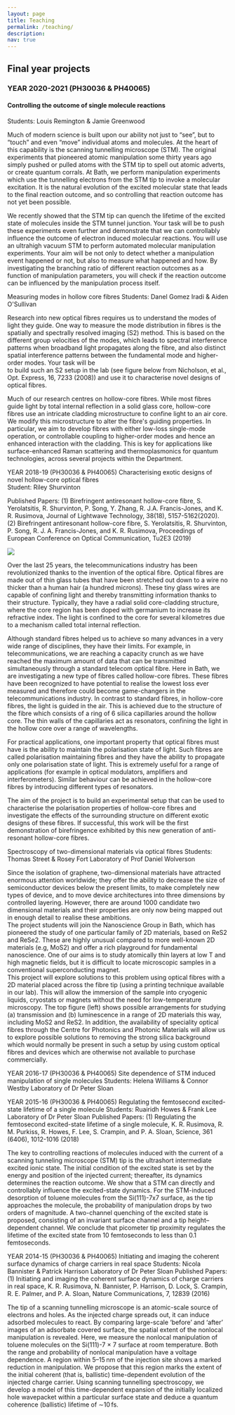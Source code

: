 ```yaml
---
layout: page
title: Teaching
permalink: /teaching/
description: 
nav: true
---
```


## Final year projects 
### YEAR 2020-2021 (PH30036 & PH40065) 

#### Controlling the outcome of single molecule reactions 
Students: Louis Remington & Jamie Greenwood 
 
Much of modern science is built upon our ability not just to “see”, but to “touch” and even “move” individual atoms and molecules. At the heart of this capability is the scanning tunnelling microscope (STM). The original experiments that pioneered atomic manipulation some thirty years ago simply pushed or pulled atoms with the STM tip to spell out atomic adverts, or create quantum corrals. At Bath, we perform manipulation experiments which use the tunnelling electrons from the STM tip to invoke a molecular excitation. It is the natural evolution of the excited molecular state that leads to the final reaction outcome, and so controlling that reaction outcome has not yet been possible. 
 
We recently showed that the STM tip can quench the lifetime of the excited state of molecules inside the STM tunnel junction. Your task will be to push these experiments even further and demonstrate that we can controllably influence the outcome of electron induced molecular reactions. You will use an ultrahigh vacuum STM to perform automated molecular manipulation experiments. Your aim will be not only to detect whether a manipulation event happened or not, but also to measure what happened and how. By investigating the branching ratio of different reaction outcomes as a function of manipulation parameters, you will check if the reaction outcome can be influenced by the manipulation process itself. 
 
Measuring modes in hollow core fibres 
Students: Danel Gomez Iradi & Aiden O'Sullivan 
 
Research into new optical fibres requires us to understand the modes of light they guide. One way to measure the mode distribution in fibres is the spatially and spectrally resolved imaging (S2) method. This is based on the different group velocities of the modes, which leads to spectral interference patterns when broadband light propagates along the fibre, and also distinct spatial interference patterns between the fundamental mode and higher-order modes. Your task will be  
to build such an S2 setup in the lab (see figure below from Nicholson, et al., Opt. Express, 16, 7233 (2008)) and use it to characterise novel designs of optical fibres. 
 
Much of our research centres on hollow-core fibres. While most fibres guide light by total internal reflection in a solid glass core, hollow-core fibres use an intricate cladding microstructure to confine light to an air core. We modify this microstructure to alter the fibre's guiding properties. In particular, we aim to develop fibres with either low-loss single-mode operation, or controllable coupling to higher-order modes and hence an enhanced interaction with the cladding. This is key for applications like surface-enhanced Raman scattering and thermoplasmonics for quantum technologies, across several projects within the Department. 
 
 
YEAR 2018-19 (PH30036 & PH40065) 
Characterising exotic designs of novel hollow-core optical fibres  
Student: Riley Shurvinton 
 
Published Papers: 
(1) Birefringent antiresonant hollow-core fibre, S. Yerolatsitis, R. Shurvinton, P. Song, Y. Zhang, R. J.A. Francis-Jones, and K. R. Rusimova, Journal of Lightwave Technology, 38(18), 5157-5162(2020).  
(2) Birefringent antiresonant hollow-core fibre, S. Yerolatsitis, R. Shurvinton, P. Song, R. J. A. Francis-Jones, and K. R. Rusimova, Proceedings of European Conference on Optical Communication, Tu2E3 (2019) 

<img class="rounded float-right z-depth-1 small" src="{{ 'hcf.gif' | prepend: '/assets/img/' | relative_url }}">

Over the last 25 years, the telecommunications industry has been revolutionized thanks to the invention of the optical fibre. Optical fibres are made out of thin glass tubes that have been stretched out down to a wire no thicker than a human hair (a hundred microns). These tiny glass wires are capable of confining light and thereby transmitting information thanks to their structure. Typically, they have a radial solid core-cladding structure, where the core region has been doped with germanium to increase its refractive index. The light is confined to the core for several kilometres due to a mechanism called total internal reflection.   
 
Although standard fibres helped us to achieve so many advances in a very wide range of disciplines, they have their limits. For example, in telecommunications, we are reaching a  capacity crunch as we have reached the maximum amount of data that can be transmitted  simultaneously through a standard  telecom optical fibre. Here in Bath, we are investigating a new type of fibres called hollow-core fibres. These fibres have been recognized to have potential to realise the lowest loss ever measured and therefore could become game-changers in the telecommunications industry. In contrast to standard fibres, in hollow-core fibres, the light is guided in the air. This is achieved due to the structure of the fibre which consists of a ring of 6 silica capillaries around the hollow core. The thin walls of the capillaries act as resonators, confining the light in the hollow core over a range of wavelengths.   
 
For practical applications, one important property that optical fibres must have is the ability to maintain the polarisation state of light. Such fibres are called polarisation maintaining fibres and they have the ability to propagate only one polarisation state of light. This is extremely useful for a range of applications (for example in optical modulators, amplifiers and interferometers).   Similar behaviour can be achieved in the hollow-core fibres by introducing different types of resonators.  
 
The aim of the project is to build an experimental setup that can be used to characterise the polarisation properties of hollow-core fibres and investigate the effects of the surrounding structure on different exotic designs of these fibres. If successful, this work will be the first demonstration of birefringence exhibited by this new generation of anti-resonant hollow-core fibres. 
 
Spectroscopy of two-dimensional materials via optical fibres 
Students: Thomas Street & Rosey Fort 
Laboratory of Prof Daniel Wolverson 
 
Since the isolation of graphene, two-dimensional materials have attracted enormous attention worldwide; they offer the ability to decrease the size of semiconductor devices below the present limits, to make completely new types of device, and to move device architectures into three dimensions by controlled layering. However, there are around 1000 candidate two dimensional materials and their properties are only now being mapped out in enough detail to realise these ambitions.  
The project students will join the Nanoscience Group in Bath, which has pioneered the study of one particular family of 2D materials, based on ReS2 and ReSe2. These are highly unusual compared to more well-known 2D materials (e.g, MoS2) and offer a rich playground for fundamental nanoscience. One of our aims is to study atomically thin layers at low T and high magnetic fields, but it is difficult to locate microscopic samples in a conventional superconducting magnet.  
This project will explore solutions to this problem using optical fibres with a 2D material placed across the fibre tip (using a printing technique available in our lab). This will allow the immersion of the sample into cryogenic liquids, cryostats or magnets without the need for low-temperature microscopy. The top figure (left) shows possible arrangements for studying (a) transmission and (b) luminescence in a range of 2D materials this way, including MoS2 and ReS2. In addition, the availability of speciality optical fibres through the Centre for Photonics and Photonic Materials will allow us to explore possible solutions to removing the strong silica background which would normally be present in such a setup by using custom optical fibres and devices which are otherwise not available to purchase commercially. 
 
YEAR 2016-17 (PH30036 & PH40065) 
Site dependence of STM induced manipulation of single molecules 
Students: Helena Williams & Connor Westby 
Laboratory of Dr Peter Sloan 
 
 
YEAR 2015-16 (PH30036 & PH40065) 
Regulating the femtosecond excited-state lifetime of a single molecule 
Students: Ruairidh Howes & Frank Lee 
Laboratory of Dr Peter Sloan 
Published Papers: 
(1) Regulating the femtosecond excited-state lifetime of a single molecule, K. R. Rusimova, R. M. Purkiss, R. Howes, F. Lee, S. Crampin, and P. A. Sloan, Science, 361 (6406), 1012-1016 (2018) 
 
The key to controlling reactions of molecules induced with the current of a scanning tunneling microscope (STM) tip is the ultrashort intermediate excited ionic state. The initial condition of the excited state is set by the energy and position of the injected current; thereafter, its dynamics determines the reaction outcome. We show that a STM can directly and controllably influence the excited-state dynamics. For the STM-induced desorption of toluene molecules from the Si(111)-7x7 surface, as the tip approaches the molecule, the probability of manipulation drops by two orders of magnitude. A two-channel quenching of the excited state is proposed, consisting of an invariant surface channel and a tip height–dependent channel. We conclude that picometer tip proximity regulates the lifetime of the excited state from 10 femtoseconds to less than 0.1 femtoseconds. 
 
YEAR 2014-15 (PH30036 & PH40065) 
Initiating and imaging the coherent surface dynamics of charge carriers in real space 
Students: Nicola Bannister & Patrick Harrison 
Laboratory of Dr Peter Sloan 
Published Papers: 
(1) Initiating and imaging the coherent surface dynamics of charge carriers in real space, K. R. Rusimova, N. Bannister, P. Harrison, D. Lock, S. Crampin, R. E. Palmer, and P. A. Sloan, Nature Communications, 7, 12839 (2016) 
 
The tip of a scanning tunnelling microscope is an atomic-scale source of electrons and holes. As the injected charge spreads out, it can induce adsorbed molecules to react. By comparing large-scale ‘before’ and ‘after’ images of an adsorbate covered surface, the spatial extent of the nonlocal manipulation is revealed. Here, we measure the nonlocal manipulation of toluene molecules on the Si(111)-7 × 7 surface at room temperature. Both the range and probability of nonlocal manipulation have a voltage dependence. A region within 5–15 nm of the injection site shows a marked reduction in manipulation. We propose that this region marks the extent of the initial coherent (that is, ballistic) time-dependent evolution of the injected charge carrier. Using scanning tunnelling spectroscopy, we develop a model of this time-dependent expansion of the initially localized hole wavepacket within a particular surface state and deduce a quantum coherence (ballistic) lifetime of ∼10 fs. 
 